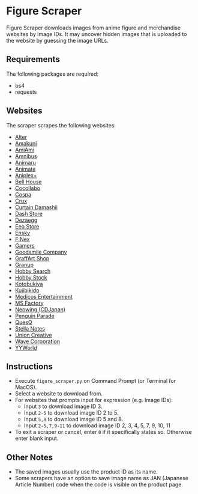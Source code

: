 # Figure Scraper
Figure Scraper downloads images from anime figure and merchandise websites by image IDs. It may uncover hidden images that is uploaded to the website by guessing the image URLs.

## Requirements
The following packages are required:
* bs4
* requests

## Websites
The scraper scrapes the following websites:
* [Alter](https://alter-web.jp/)
* [Amakuni](http://amakuni.info/)
* [AmiAmi](https://amiami.jp/)
* [Amnibus](https://amnibus.com/)
* [Animaru](https://animaru.jp/)
* [Animate](https://www.animate-onlineshop.jp/)
* [Aniplex+](https://www.aniplexplus.com/)
* [Bell House](https://bellhouse-shop.com/)
* [Cocollabo](https://www.cocollabo.net/)
* [Cospa](https://cospa.co.jp/)
* [Crux](http://www.crux-onlinestore.com/)
* [Curtain Damashii](https://www.curtain-damashii.com/)
* [Dash Store](http://dashstore.net/)
* [Dezaegg](http://dezaegg.com/)
* [Eeo Store](https://eeo.today/)
* [Ensky](https://www.enskyshop.com/)
* [F:Nex](https://fnex.jp/)
* [Gamers](https://www.gamers.co.jp/)
* [Goodsmile Company](https://www.goodsmile.info/)
* [GraffArt Shop](https://kyaragoods.shop-pro.jp/)
* [Granup](https://granup.shop/)
* [Hobby Search](https://www.1999.co.jp/)
* [Hobby Stock](http://www.hobbystock.jp/)
* [Kotobukiya](https://www.kotobukiya.co.jp/)
* [Kujibikido](https://kujibikido.com/)
* [Medicos Entertainment](https://medicos-e-shop.net/)
* [MS Factory](https://shop.ms-factory.net/)
* [Neowing (CDJapan)](https://www.neowing.co.jp/)
* [Penguin Parade](http://www.penguinparade.jp/)
* [QuesQ](http://www.quesq.net/)
* [Stella Notes](https://stellanotes.kawaiishop.jp/)
* [Union Creative](https://union-creative.jp/)
* [Wave Corporation](https://www.hobby-wave.com/)
* [YYWorld](https://yyworld.kawaiishop.jp/)

## Instructions
* Execute `figure_scraper.py` on Command Prompt (or Terminal for MacOS).
* Select a website to download from.
* For websites that prompts input for expression (e.g. Image IDs):
    * Input `3` to download image ID 3.
    * Input `2-5` to download image ID 2 to 5.
    * Input `5,8` to download image ID 5 and 8.
    * Input `2-5,7,9-11` to download image ID 2, 3, 4, 5, 7, 9, 10, 11
* To exit a scraper or cancel, enter `0` if it specifically states so. Otherwise enter blank input.

## Other Notes
* The saved images usually use the product ID as its name.
* Some scrapers have an option to save image name as JAN (Japanese Article Number) code when the code is visible on the product page.
